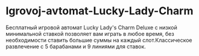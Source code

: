 # Igrovoj-avtomat-Lucky-Lady-Charm
Бесплатный игровой автомат Lucky Lady's Charm Deluxe с низкой минимальной ставкой позволяет вам играть в любое время, без необходимости ставить большие суммы на каждый слот.Классическое развлечение с 5 барабанами и 9 линиями для ставок. 
